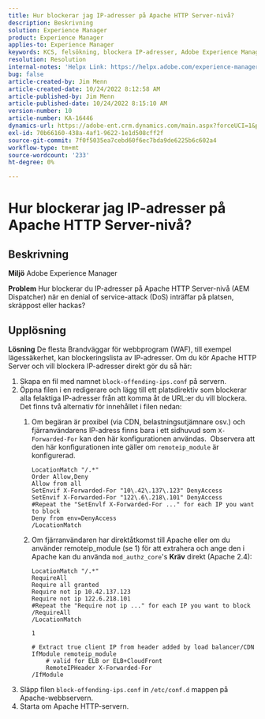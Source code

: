 ```yaml
---
title: Hur blockerar jag IP-adresser på Apache HTTP Server-nivå?
description: Beskrivning
solution: Experience Manager
product: Experience Manager
applies-to: Experience Manager
keywords: KCS, felsökning, blockera IP-adresser, Adobe Experience Manager, AEM, Apache HTTP Server-nivå
resolution: Resolution
internal-notes: 'Helpx Link: https://helpx.adobe.com/experience-manager/kb/block-ips-apache-http-server.html#remoteip_module'
bug: false
article-created-by: Jim Menn
article-created-date: 10/24/2022 8:12:58 AM
article-published-by: Jim Menn
article-published-date: 10/24/2022 8:15:10 AM
version-number: 10
article-number: KA-16446
dynamics-url: https://adobe-ent.crm.dynamics.com/main.aspx?forceUCI=1&pagetype=entityrecord&etn=knowledgearticle&id=3e9f6ba7-7353-ed11-bba2-6045bd0065f9
exl-id: 70b66160-438a-4af1-9622-1e1d508cff2f
source-git-commit: 7f0f5035ea7cebd60f6ec7bda9de6225b6c602a4
workflow-type: tm+mt
source-wordcount: '233'
ht-degree: 0%

---
```


# Hur blockerar jag IP-adresser på Apache HTTP Server-nivå?

## Beskrivning


<b>Miljö</b>
Adobe Experience Manager

<b>Problem</b>
Hur blockerar du IP-adresser på Apache HTTP Server-nivå (AEM Dispatcher) när en denial of service-attack (DoS) inträffar på platsen, skräppost eller hackas?


## Upplösning


<b>Lösning</b>
De flesta Brandväggar för webbprogram (WAF), till exempel lägessäkerhet, kan blockeringslista av IP-adresser.
Om du kör Apache HTTP Server och vill blockera IP-adresser direkt gör du så här:

1. Skapa en fil med namnet `block-offending-ips.conf` på servern.
2. Öppna filen i en redigerare och lägg till ett platsdirektiv som blockerar alla felaktiga IP-adresser från att komma åt de URL:er du vill blockera.  Det finns två alternativ för innehållet i filen nedan:
   1. Om begäran är proxibel (via CDN, belastningsutjämnare osv.) och fjärranvändarens IP-adress finns bara i ett sidhuvud som `X-Forwarded-For` kan den här konfigurationen användas.  Observera att den här konfigurationen inte gäller om `remoteip_module` är konfigurerad.  <br>

      ```
      LocationMatch "/.*"
      Order Allow,Deny
      Allow from all
      SetEnvif X-Forwarded-For "10\.42\.137\.123" DenyAccess
      SetEnvif X-Forwarded-For "122\.6\.218\.101" DenyAccess
      #Repeat the "SetEnvlf X-Forwarded-For ..." for each IP you want to block
      Deny from env=DenyAccess
      /LocationMatch
      ```
   2. Om fjärranvändaren har direktåtkomst till Apache eller om du använder remoteip_module (se 1) för att extrahera och ange den i Apache kan du använda `mod_authz_core`&#39;s <b>Kräv</b> direkt (Apache 2.4):

      ```
      LocationMatch "/.*"
      RequireAll
      Require all granted
      Require not ip 10.42.137.123
      Require not ip 122.6.218.101
      #Repeat the "Require not ip ..." for each IP you want to block
      /RequireAll
      /LocationMatch
      ```

      `1`


      ```
      # Extract true client IP from header added by load balancer/CDN
      IfModule remoteip_module
          # valid for ELB or ELB+CloudFront
          RemoteIPHeader X-Forwarded-For
      /IfModule
      ```
3. Släpp filen `block-offending-ips.conf` in `/etc/conf.d` mappen på Apache-webbservern.
4. Starta om Apache HTTP-servern.
